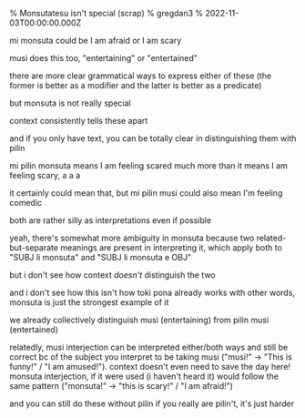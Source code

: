 % Monsutatesu isn't special (scrap)
% gregdan3
% 2022-11-03T00:00:00.000Z

mi monsuta could be I am afraid or I am scary

musi does this too, "entertaining" or "entertained"

there are more clear grammatical ways to express either of these (the former is better as a modifier and the latter is better as a predicate)

but monsuta is not really special

context consistently tells these apart

and if you only have text, you can be totally clear in distinguishing them with pilin

mi pilin monsuta means I am feeling scared much more than it means I am feeling scary, a a a

it certainly could mean that, but mi pilin musi could also mean I'm feeling comedic

both are rather silly as interpretations even if possible

yeah, there's somewhat more ambiguity in monsuta because two related-but-separate meanings are present in interpreting it, which apply both to "SUBJ li monsuta" and "SUBJ li monsuta e OBJ"

but i don't see how context _doesn't_ distinguish the two

and i don't see how this isn't how toki pona already works with other words, monsuta is just the strongest example of it

we already collectively distinguish musi (entertaining) from pilin musi (entertained)

relatedly, musi interjection can be interpreted either/both ways and still be correct bc of the subject you interpret to be taking musi ("musi!" -> "This is funny!" / "I am amused!"). context doesn't even need to save the day here! monsuta interjection, if it were used (i haven't heard it) would follow the same pattern ("monsuta!" -> "this is scary!" / "I am afraid!")

and you can still do these without pilin if you really are pilin't, it's just harder
